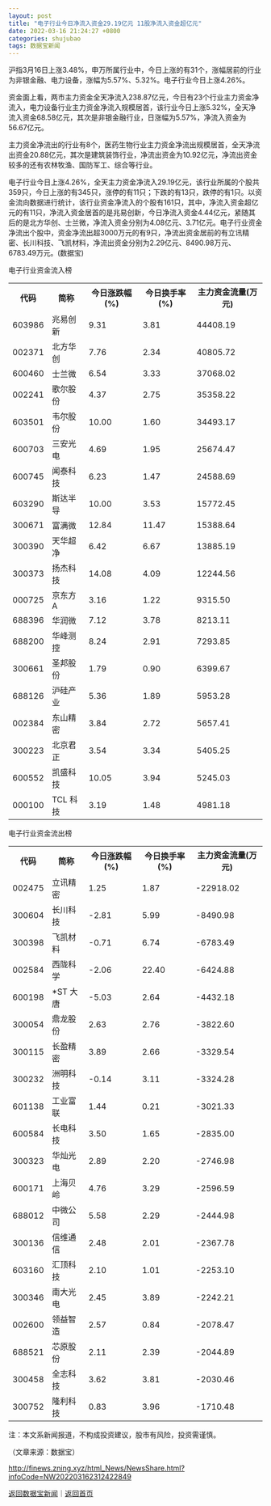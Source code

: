 ```yaml
---
layout: post
title: "电子行业今日净流入资金29.19亿元 11股净流入资金超亿元"
date: 2022-03-16 21:24:27 +0800
categories: shujubao
tags: 数据宝新闻
---
```

<p>沪指3月16日上涨3.48%，申万所属行业中，今日上涨的有31个，涨幅居前的行业为非银金融、电力设备，涨幅为5.57%、5.32%。电子行业今日上涨4.26%。</p>
 <p>资金面上看，两市主力资金全天净流入238.87亿元，今日有23个行业主力资金净流入，电力设备行业主力资金净流入规模居首，该行业今日上涨5.32%，全天净流入资金68.58亿元，其次是非银金融行业，日涨幅为5.57%，净流入资金为56.67亿元。</p>
 <p>主力资金净流出的行业有8个，医药生物行业主力资金净流出规模居首，全天净流出资金20.88亿元，其次是建筑装饰行业，净流出资金为10.92亿元，净流出资金较多的还有农林牧渔、国防军工、综合等行业。</p>
 <p>电子行业今日上涨4.26%，全天主力资金净流入29.19亿元，该行业所属的个股共359只，今日上涨的有345只，涨停的有11只；下跌的有13只，跌停的有1只。以资金流向数据进行统计，该行业资金净流入的个股有161只，其中，净流入资金超亿元的有11只，净流入资金居首的是兆易创新，今日净流入资金4.44亿元，紧随其后的是北方华创、士兰微，净流入资金分别为4.08亿元、3.71亿元。电子行业资金净流出个股中，资金净流出超3000万元的有9只，净流出资金居前的有立讯精密、长川科技、飞凯材料，净流出资金分别为2.29亿元、8490.98万元、6783.49万元。(数据宝)</p>
 <p>电子行业资金流入榜</p>
 <table border="0" cellspacing="1" cellpadding="5" align="center" class="cms_autoformat_table"><tbody><tr><th>代码</th><th>简称</th><th>今日涨跌幅(%)</th><th>今日换手率(%)</th><th>主力资金流量(万元)</th></tr><tr><td>603986</td><td>兆易创新</td><td>9.31</td><td>3.81</td><td>44408.19</td></tr><tr><td>002371</td><td>北方华创</td><td>7.76</td><td>2.34</td><td>40805.72</td></tr><tr><td>600460</td><td>士兰微</td><td>6.54</td><td>3.33</td><td>37068.02</td></tr><tr><td>002241</td><td>歌尔股份</td><td>4.37</td><td>2.75</td><td>35358.22</td></tr><tr><td>603501</td><td>韦尔股份</td><td>10.00</td><td>1.60</td><td>34493.17</td></tr><tr><td>600703</td><td>三安光电</td><td>4.69</td><td>1.95</td><td>25674.47</td></tr><tr><td>600745</td><td>闻泰科技</td><td>6.23</td><td>1.47</td><td>24588.69</td></tr><tr><td>603290</td><td>斯达半导</td><td>10.00</td><td>3.53</td><td>15772.45</td></tr><tr><td>300671</td><td>富满微</td><td>12.84</td><td>11.47</td><td>15388.64</td></tr><tr><td>300390</td><td>天华超净</td><td>6.42</td><td>6.67</td><td>13885.19</td></tr><tr><td>300373</td><td>扬杰科技</td><td>14.08</td><td>4.09</td><td>12244.56</td></tr><tr><td>000725</td><td>京东方A</td><td>3.16</td><td>1.22</td><td>9315.50</td></tr><tr><td>688396</td><td>华润微</td><td>7.12</td><td>3.78</td><td>8213.11</td></tr><tr><td>688200</td><td>华峰测控</td><td>8.24</td><td>2.91</td><td>7293.85</td></tr><tr><td>300661</td><td>圣邦股份</td><td>1.79</td><td>0.90</td><td>6399.67</td></tr><tr><td>688126</td><td>沪硅产业</td><td>5.36</td><td>1.89</td><td>5953.28</td></tr><tr><td>002384</td><td>东山精密</td><td>3.84</td><td>2.72</td><td>5657.41</td></tr><tr><td>300223</td><td>北京君正</td><td>3.54</td><td>3.34</td><td>5405.25</td></tr><tr><td>600552</td><td>凯盛科技</td><td>10.05</td><td>3.94</td><td>5245.03</td></tr><tr><td>000100</td><td>TCL 科技</td><td>3.19</td><td>1.48</td><td>4981.18</td></tr></tbody></table><p>电子行业资金流出榜</p>
 <table border="0" cellspacing="1" cellpadding="5" align="center" class="cms_autoformat_table"><tbody><tr><th>代码</th><th>简称</th><th>今日涨跌幅(%)</th><th>今日换手率(%)</th><th>主力资金流量(万元)</th></tr><tr><td>002475</td><td>立讯精密</td><td>1.25</td><td>1.87</td><td>-22918.02</td></tr><tr><td>300604</td><td>长川科技</td><td>-2.81</td><td>5.99</td><td>-8490.98</td></tr><tr><td>300398</td><td>飞凯材料</td><td>-0.71</td><td>6.74</td><td>-6783.49</td></tr><tr><td>002584</td><td>西陇科学</td><td>-2.06</td><td>22.40</td><td>-6424.88</td></tr><tr><td>600198</td><td>*ST 大唐</td><td>-5.03</td><td>2.64</td><td>-4432.18</td></tr><tr><td>300054</td><td>鼎龙股份</td><td>2.63</td><td>2.76</td><td>-3822.60</td></tr><tr><td>300115</td><td>长盈精密</td><td>3.89</td><td>2.66</td><td>-3329.54</td></tr><tr><td>300232</td><td>洲明科技</td><td>-0.14</td><td>3.11</td><td>-3324.28</td></tr><tr><td>601138</td><td>工业富联</td><td>1.44</td><td>0.21</td><td>-3021.33</td></tr><tr><td>600584</td><td>长电科技</td><td>3.50</td><td>1.65</td><td>-2835.00</td></tr><tr><td>300323</td><td>华灿光电</td><td>2.89</td><td>2.20</td><td>-2746.98</td></tr><tr><td>600171</td><td>上海贝岭</td><td>4.76</td><td>3.29</td><td>-2596.59</td></tr><tr><td>688012</td><td>中微公司</td><td>5.58</td><td>2.29</td><td>-2444.98</td></tr><tr><td>300136</td><td>信维通信</td><td>2.48</td><td>2.01</td><td>-2367.78</td></tr><tr><td>603160</td><td>汇顶科技</td><td>2.10</td><td>1.01</td><td>-2253.10</td></tr><tr><td>300346</td><td>南大光电</td><td>2.45</td><td>3.89</td><td>-2242.21</td></tr><tr><td>002600</td><td>领益智造</td><td>2.57</td><td>0.84</td><td>-2078.47</td></tr><tr><td>688521</td><td>芯原股份</td><td>2.11</td><td>2.39</td><td>-2044.89</td></tr><tr><td>300458</td><td>全志科技</td><td>3.62</td><td>3.81</td><td>-2030.46</td></tr><tr><td>300752</td><td>隆利科技</td><td>0.83</td><td>3.96</td><td>-1710.48</td></tr></tbody></table><p>注：本文系新闻报道，不构成投资建议，股市有风险，投资需谨慎。</p><p class="em_media">（文章来源：数据宝）</p>

<http://finews.zning.xyz/html_News/NewsShare.html?infoCode=NW202203162312422849>

[返回数据宝新闻](//finews.withounder.com/category/shujubao.html)｜[返回首页](//finews.withounder.com/)